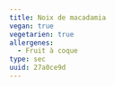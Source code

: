 ```yaml
---
title: Noix de macadamia
vegan: true
vegetarien: true
allergenes:
  - Fruit à coque
type: sec
uuid: 27a0ce9d
---
```



